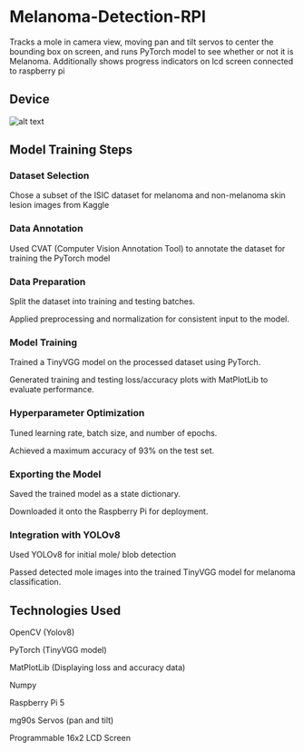 # Melanoma-Detection-RPI
Tracks a mole in camera view, moving pan and tilt servos to center the bounding box on screen, and runs PyTorch model to see whether or not it is Melanoma. Additionally shows progress indicators on lcd screen connected to raspberry pi

## Device
![alt text](https://github.com/yuvraj-s420/Melanoma-Detection-RPI/blob/main/Bot_Image.jpg "Logo Title Text 1")

## Model Training Steps

### Dataset Selection

Chose a subset of the ISIC dataset for melanoma and non-melanoma skin lesion images from Kaggle

### Data Annotation

Used CVAT (Computer Vision Annotation Tool) to annotate the dataset for training the PyTorch model

### Data Preparation

Split the dataset into training and testing batches.

Applied preprocessing and normalization for consistent input to the model.

### Model Training

Trained a TinyVGG model on the processed dataset using PyTorch.

Generated training and testing loss/accuracy plots with MatPlotLib to evaluate performance.

### Hyperparameter Optimization

Tuned learning rate, batch size, and number of epochs.

Achieved a maximum accuracy of 93% on the test set.

### Exporting the Model

Saved the trained model as a state dictionary.

Downloaded it onto the Raspberry Pi for deployment.

### Integration with YOLOv8

Used YOLOv8 for initial mole/ blob detection

Passed detected mole images into the trained TinyVGG model for melanoma classification.


## Technologies Used
OpenCV (Yolov8)

PyTorch (TinyVGG model)

MatPlotLib (Displaying loss and accuracy data)

Numpy

Raspberry Pi 5

mg90s Servos (pan and tilt)

Programmable 16x2 LCD Screen
